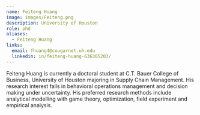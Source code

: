 ```yaml
---
name: Feiteng Huang
image: images/Feiteng.png
description: University of Houston
role: phd
aliases:
  - Feiteng Huang
links:
  email: fhuang4@cougarnet.uh.edu
  linkedin: in/feiteng-huang-636305203/
---
```


Feiteng Huang is currently a doctoral student at C.T. Bauer College of Business, University of Houston majoring in Supply Chain Management. His research interest falls in behavioral operations management and decision making under uncertainty. His preferred research methods include analytical modelling with game theory, optimization, field experiment and empirical analysis. 
